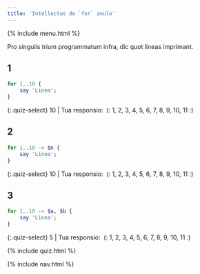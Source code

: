 ```yaml
---
title: 'Intellectus de `for` anulo'
---
```


{% include menu.html %}

Pro singulis trium programmatum infra, dic quot lineas imprimant.

## 1

```raku
for 1..10 {
    say 'Linea';
}
```

{:.quiz-select}
10 | Tua responsio:&nbsp; (: 1, 2, 3, 4, 5, 6, 7, 8, 9, 10, 11 :)

## 2

```raku
for 1..10 -> $n {
    say 'Linea';
}
```

{:.quiz-select}
10 | Tua responsio:&nbsp; (: 1, 2, 3, 4, 5, 6, 7, 8, 9, 10, 11 :)

## 3

```raku
for 1..10 -> $a, $b {
    say 'Linea';
}
```

{:.quiz-select}
5 | Tua responsio:&nbsp; (: 1, 2, 3, 4, 5, 6, 7, 8, 9, 10, 11 :)


{% include quiz.html %}

{% include nav.html %}